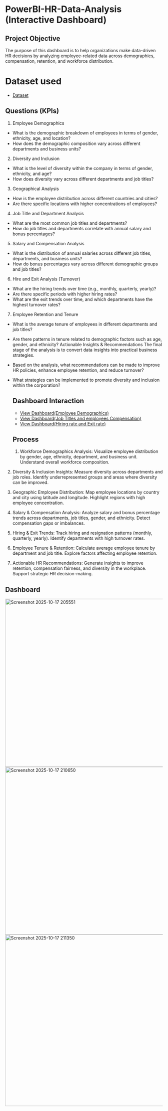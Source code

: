 # PowerBI-HR-Data-Analysis (Interactive Dashboard)
## Project Objective
The purpose of this dashboard is to help organizations make data-driven HR decisions by analyzing employee-related data across demographics, compensation, retention, and workforce distribution.
# Dataset used
- <a href="https://github.com/Student-WorkBench/PowerBI-HR-Data-Analysis/blob/main/HR%20Data%20Analysis%20(1).xlsx">Dataset</a>
## Questions (KPIs)
1. Employee Demographics
 * What is the demographic breakdown of employees in terms of gender, ethnicity, age, and location?
 * How does the demographic composition vary across different departments and business units?
2. Diversity and Inclusion
 * What is the level of diversity within the company in terms of gender, ethnicity, and age?
 * How does diversity vary across different departments and job titles?
3. Geographical Analysis
 * How is the employee distribution across different countries and cities?
 * Are there specific locations with higher concentrations of employees?
4. Job Title and Department Analysis
 * What are the most common job titles and departments?
 * How do job titles and departments correlate with annual salary and bonus percentages?
5. Salary and Compensation Analysis
 * What is the distribution of annual salaries across different job titles, departments, and business units?
 * How do bonus percentages vary across different demographic groups and job titles?
6. Hire and Exit Analysis (Turnover)
 * What are the hiring trends over time (e.g., monthly, quarterly, yearly)?
 * Are there specific periods with higher hiring rates?
 * What are the exit trends over time, and which departments have the highest turnover rates?
7. Employee Retention and Tenure
 * What is the average tenure of employees in different departments and job titles?
 * Are there patterns in tenure related to demographic factors such as age, gender, and ethnicity?
  Actionable Insights & Recommendations
The final stage of the analysis is to convert data insights into practical business strategies.
 * Based on the analysis, what recommendations can be made to improve HR policies, enhance employee retention, and reduce turnover?
 * What strategies can be implemented to promote diversity and inclusion within the corporation?

   ## Dashboard Interaction
   - <a href="https://github.com/Student-WorkBench/PowerBI-HR-Data-Analysis/blob/main/Screenshot%202025-10-17%20205551.png">View Dashboard(Employee Demographics)</a>
   - <a href="https://github.com/Student-WorkBench/PowerBI-HR-Data-Analysis/blob/main/Screenshot%202025-10-17%20210650.png">View Dashboard(Job Titles and employees Compensation)</a>
    - <a href="https://github.com/Student-WorkBench/PowerBI-HR-Data-Analysis/blob/main/Screenshot%202025-10-17%20211350.png">View Dashboard(Hiring rate and Exit rate)</a>
    ## Process
   1. Workforce Demographics Analysis:
Visualize employee distribution by gender, age, ethnicity, department, and business unit.
Understand overall workforce composition.

2. Diversity & Inclusion Insights:
Measure diversity across departments and job roles.
Identify underrepresented groups and areas where diversity can be improved.

3. Geographic Employee Distribution:
Map employee locations by country and city using latitude and longitude.
Highlight regions with high employee concentration.

5. Salary & Compensation Analysis:
Analyze salary and bonus percentage trends across departments, job titles, gender, and ethnicity.
Detect compensation gaps or imbalances.

5. Hiring & Exit Trends:
Track hiring and resignation patterns (monthly, quarterly, yearly).
Identify departments with high turnover rates.

6. Employee Tenure & Retention:
Calculate average employee tenure by department and job title.
Explore factors affecting employee retention.

8. Actionable HR Recommendations:
Generate insights to improve retention, compensation fairness, and diversity in the workplace.
Support strategic HR decision-making.

## Dashboard
<img width="1077" height="536" alt="Screenshot 2025-10-17 205551" src="https://github.com/user-attachments/assets/7c16d01e-3df4-492a-8a4a-6fb29b5d931d" />
<img width="1104" height="535" alt="Screenshot 2025-10-17 210650" src="https://github.com/user-attachments/assets/d77d0354-598e-4062-af96-3d0d31905e85" />
<img width="1103" height="547" alt="Screenshot 2025-10-17 211350" src="https://github.com/user-attachments/assets/f378b8ea-94b6-496f-8c69-44df0e1cb14c" />



   
   
